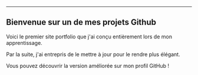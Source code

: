 --------------------------------------
Bienvenue sur un de mes projets Github
--------------------------------------

Voici le premier site portfolio que j'ai conçu entièrement lors de mon apprentissage. 

Par la suite, j'ai entrepris de le mettre à jour pour le rendre plus élégant. 

Vous pouvez découvrir la version améliorée sur mon profil GitHub !
